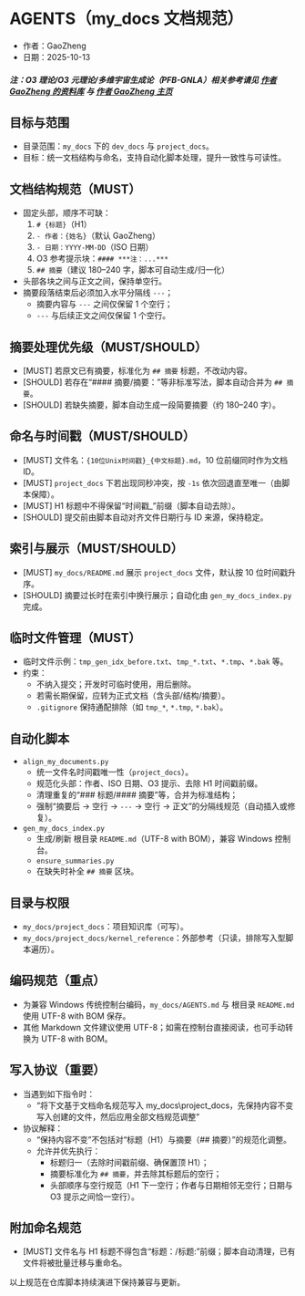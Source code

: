﻿# AGENTS（my_docs 文档规范）

- 作者：GaoZheng
- 日期：2025-10-13

#### ***注：O3 理论/O3 元理论/多维宇宙生成论（PFB-GNLA）相关参考请见 [作者 GaoZheng 的资料库](https://drive.google.com/drive/folders/1lrgVtvhEq8cNal0Aa0AjeCNQaRA8WERu?usp=sharing) 与 [作者 GaoZheng 主页](https://mymetamathematics.blogspot.com)***

## 目标与范围
- 目录范围：`my_docs` 下的 `dev_docs` 与 `project_docs`。
- 目标：统一文档结构与命名，支持自动化脚本处理，提升一致性与可读性。

## 文档结构规范（MUST）
- 固定头部，顺序不可缺：
  1) `# {标题}`（H1）
  2) `- 作者：{姓名}`（默认 GaoZheng）
  3) `- 日期：YYYY-MM-DD`（ISO 日期）
  4) O3 参考提示块：`#### ***注：...***`
  5) `## 摘要`（建议 180–240 字，脚本可自动生成/归一化）
- 头部各块之间与正文之间，保持单空行。
 - 摘要段落结束后必须加入水平分隔线 `---`；
   - 摘要内容与 `---` 之间仅保留 1 个空行；
   - `---` 与后续正文之间仅保留 1 个空行。

## 摘要处理优先级（MUST/SHOULD）
- [MUST] 若原文已有摘要，标准化为 `## 摘要` 标题，不改动内容。
- [SHOULD] 若存在“#### 摘要/摘要：”等非标准写法，脚本自动合并为 `## 摘要`。
- [SHOULD] 若缺失摘要，脚本自动生成一段简要摘要（约 180–240 字）。

## 命名与时间戳（MUST/SHOULD）
- [MUST] 文件名：`{10位Unix时间戳}_{中文标题}.md`，10 位前缀同时作为文档 ID。
- [MUST] `project_docs` 下若出现同秒冲突，按 `-1s` 依次回退直至唯一（由脚本保障）。
- [MUST] H1 标题中不得保留“时间戳_”前缀（脚本自动去除）。
- [SHOULD] 提交前由脚本自动对齐文件日期行与 ID 来源，保持稳定。

## 索引与展示（MUST/SHOULD）
- [MUST] `my_docs/README.md` 展示 `project_docs` 文件，默认按 10 位时间戳升序。
- [SHOULD] 摘要过长时在索引中换行展示；自动化由 `gen_my_docs_index.py` 完成。

## 临时文件管理（MUST）
- 临时文件示例：`tmp_gen_idx_before.txt`、`tmp_*.txt`、`*.tmp`、`*.bak` 等。
- 约束：
  - 不纳入提交；开发时可临时使用，用后删除。
  - 若需长期保留，应转为正式文档（含头部/结构/摘要）。
  - `.gitignore` 保持通配排除（如 `tmp_*`, `*.tmp`, `*.bak`）。

## 自动化脚本
- `align_my_documents.py`
  - 统一文件名时间戳唯一性（`project_docs`）。
  - 规范化头部：作者、ISO 日期、O3 提示、去除 H1 时间戳前缀。
  - 清理重复的“### 标题/#### 摘要”等，合并为标准结构；
  - 强制“摘要后 → 空行 → `---` → 空行 → 正文”的分隔线规范（自动插入或修复）。
- `gen_my_docs_index.py`
  - 生成/刷新 根目录 `README.md`（UTF-8 with BOM），兼容 Windows 控制台。
  - `ensure_summaries.py`
  - 在缺失时补全 `## 摘要` 区块。

## 目录与权限
- `my_docs/project_docs`：项目知识库（可写）。
- `my_docs/project_docs/kernel_reference`：外部参考（只读，排除写入型脚本遍历）。

## 编码规范（重点）
- 为兼容 Windows 传统控制台编码，`my_docs/AGENTS.md` 与 根目录 `README.md` 使用 UTF-8 with BOM 保存。
- 其他 Markdown 文件建议使用 UTF-8；如需在控制台直接阅读，也可手动转换为 UTF-8 with BOM。

## 写入协议（重要）
- 当遇到如下指令时：
  - “将下文基于文档命名规范写入 my_docs\project_docs，先保持内容不变写入创建的文件，然后应用全部文档规范调整”
- 协议解释：
  - “保持内容不变”不包括对“标题（H1）与摘要（## 摘要）”的规范化调整。
  - 允许并优先执行：
    - 标题归一（去除时间戳前缀、确保置顶 H1）；
    - 摘要标准化为 `## 摘要`，并去除其标题后的空行；
    - 头部顺序与空行规范（H1 下一空行；作者与日期相邻无空行；日期与 O3 提示之间恰一空行）。

## 附加命名规范
- [MUST] 文件名与 H1 标题不得包含“标题：/标题:”前缀；脚本自动清理，已有文件将被批量迁移与重命名。

以上规范在仓库脚本持续演进下保持兼容与更新。





